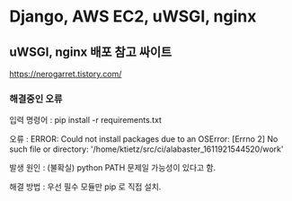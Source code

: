 # Django, AWS EC2, uWSGI, nginx

## uWSGI, nginx 배포 참고 싸이트

https://nerogarret.tistory.com/

### 해결중인 오류
입력 명령어 : pip install -r requirements.txt 

오류 : ERROR: Could not install packages due to an OSError: [Errno 2] No such file or directory: '/home/ktietz/src/ci/alabaster_1611921544520/work'

발생 원인 : (불확실) python PATH 문제일 가능성이 있다고 함.

해결 방법 : 우선 필수 모듈만 pip 로 직접 설치.